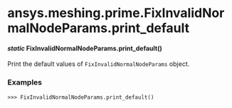 <a id="ansys-meshing-prime-fixinvalidnormalnodeparams-print-default"></a>

# ansys.meshing.prime.FixInvalidNormalNodeParams.print_default

<a id="ansys.meshing.prime.FixInvalidNormalNodeParams.print_default"></a>

#### *static* FixInvalidNormalNodeParams.print_default()

Print the default values of `FixInvalidNormalNodeParams` object.

### Examples

```pycon
>>> FixInvalidNormalNodeParams.print_default()
```

<!-- !! processed by numpydoc !! -->
